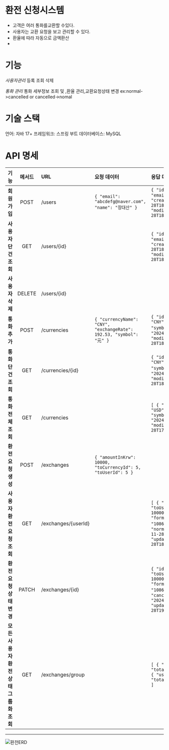 # 환전 신청시스템
- 고객은 여러 통화를교환할 수있다.
- 사용자는 교환 요청을 보고 관리할 수 있다.
- 환율에 따라 자동으로 금액환산
- 
# 기능
*사용자관리*
등록 조회 삭제

*통화 관리*
통화 세부정보 조회 및 ,환율 관리,교환요청상태 변경 ex:normal->cancelled or cancelled->nomal

# 기술 스택
언어: 자바 17+
프레임워크: 스프링 부트
데이터베이스: MySQL

#  API 명세

| 기능                                              | 메서드  | URL                         | 요청 데이터                                                                                             | 응답 데이터                                                                                                                                                                                                                  | 상태 코드                            | 비고                                                                                                                   |
|:-------------------------------------------------|:------:|:---------------------------|:-------------------------------------------------------------------------------------------------------|:----------------------------------------------------------------------------------------------------------------------------------------------------------------------------------------------------------------------------|:------------------------------------|:---------------------------------------------------------------------------------------------------------------------|
| **회원가입**                                      | POST   | /users                     | `{ "email": "abcdefg@naver.com", "name": "장대산" }`                                                  | `{ "id": 1, "name": "장대산", "email": "abcdefg@naver.com", "createdAt": "2024-11-28T18:20:13.3778169", "modifiedAt": "2024-11-28T18:20:13.3778169" }`                                  | 201 Created<br>400 Bad Request       | - 성공 시 201 반환<br>- 실패 시 400 반환                                                                                       |
| **사용자 단건 조회**                              | GET    | /users/{id}                |                                                                                                        | `{ "id": 1, "name": "장대산", "email": "abcdefg@naver.com", "createdAt": "2024-11-28T18:20:13.3778169", "modifiedAt": "2024-11-28T18:20:13.3778169" }`                                  | 200 OK<br>400 Bad Request             | - 성공 시 200 반환<br>- 실패 시 400 반환                                                                                       |
| **사용자 삭제**                                   | DELETE | /users/{id}                |                                                                                                        |                                                                                                                                                                                                                            | 200 OK<br>400 Bad Request             | - 성공 시 200 반환<br>- 실패 시 400 반환                                                                                       |
| **통화 추가**                                     | POST   | /currencies                | `{ "currencyName": "CNY", "exchangeRate": 192.53, "symbol": "元" }`                                   | `{ "id": 5, "currencyName": "CNY", "exchangeRate": 192.53, "symbol": "元", "createdAt": "2024-11-28T18:58:58.0759391", "modifiedAt": "2024-11-28T18:58:58.0759391" }`                   | 201 Created<br>400 Bad Request       | - 성공 시 201 반환<br>- 실패 시 400 반환                                                                                       |
| **통화 단건 조회**                                | GET    | /currencies/{id}           |                                                                                                        | `{ "id": 5, "currencyName": "CNY", "exchangeRate": 192.53, "symbol": "元", "createdAt": "2024-11-28T18:58:58.075939", "modifiedAt": "2024-11-28T18:58:58.075939" }`                    | 200 OK<br>400 Bad Request             | - 성공 시 200 반환<br>- 실패 시 400 반환                                                                                       |
| **통화 전체 조회**                                | GET    | /currencies                |                                                                                                        | `[ { "id": 1, "currencyName": "USD", "exchangeRate": 900, "symbol": "$", "createdAt": "2024-11-28T17:12:36.004116", "modifiedAt": "2024-11-28T17:12:36.004116" }, ... ]`                | 200 OK                                | - 데이터 없을 시 빈 배열 반환                                                                                               |
| **환전 요청 생성**                               | POST   | /exchanges                 | `{ "amountInKrw": 10000, "toCurrencyId": 5, "toUserId": 5 }`                                          |                                                                                                                                                                                                                            | 200 OK<br>400 Bad Request             | - 성공 시 200 반환<br>- 실패 시 400 반환                                                                                       |
| **사용자 환전 요청 조회**                         | GET    | /exchanges/{userId}        |                                                                                                        | `[ { "id": 6, "toCurrencyId": 2, "toUserId": 5, "amountInKrw": 10000.00, "formattedAmountAfterExchange": "1086.96円", "status": "normal", "createdAt": "2024-11-28T18:54:59.468681", "updatedAt": "2024-11-28T18:54:59.468681" } ]` | 200 OK<br>400 Bad Request             | - 성공 시 200 반환<br>- 실패 시 400 반환                                                                                       |
| **환전 요청 상태 변경**                         | PATCH  | /exchanges/{id}            |                                                                                                        | `{ "id": 7, "toCurrencyId": 2, "toUserId": 5, "amountInKrw": 10000.00, "formattedAmountAfterExchange": "1086.96円", "status": "cancelled", "createdAt": "2024-11-28T18:55:00.284697", "updatedAt": "2024-11-28T19:01:12.556406" }` | 200 OK<br>400 Bad Request             | - `status`가 `cancelled`이면 `normal`로 변경, 반대의 경우도 동일                                                                 |
| **모든 사용자 환전 상태 그룹화 조회**            | GET    | /exchanges/group           |                                                                                                        | `[ { "userId": 4, "count": 5, "totalAmountInKrw": 50000.00 }, { "userId": 5, "count": 3, "totalAmountInKrw": 30000.00 } ]`                                                              | 200 OK<br>400 Bad Request             | - 성공 시 200 반환<br>- 실패 시 400 반환                                                                                       |

---
![환전ERD](https://github.com/user-attachments/assets/b8cd5e12-5407-4989-b46c-0094177ac536)
